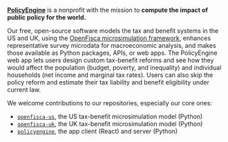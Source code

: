 **[PolicyEngine](https://policyengine.org)** is a nonprofit with the mission to **compute the impact of public policy for the world.**

Our free, open-source software models the tax and benefit systems in the US and UK, using the [OpenFisca microsimulation framework](https://openfisca.org), enhances representative survey microdata for macroeconomic analysis, and makes those available as Python packages, APIs, or web apps.
The PolicyEngine web app lets users design custom tax-benefit reforms and see how they would affect the population (budget, poverty, and inequality) and individual households (net income and marginal tax rates).
Users can also skip the policy reform and estimate their tax liability and benefit eligibility under current law.

We welcome contributions to our repositories, especially our core ones:
* [`openfisca-us`](https://github.com/PolicyEngine/openfisca-us), the US tax-benefit microsimulation model (Python)
* [`openfisca-uk`](https://github.com/PolicyEngine/openfisca-uk), the UK tax-benefit microsimulation model (Python)
* [`policyengine`](https://github.com/PolicyEngine/policyengine), the app client (React) and server (Python)
